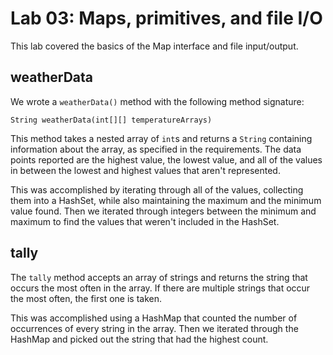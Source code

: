 # Lab 03: Maps, primitives, and file I/O

This lab covered the basics of the Map interface and file input/output.

## weatherData

We wrote a `weatherData()` method with the following method signature:

```
String weatherData(int[][] temperatureArrays)
```

This method takes a nested array of `int`s and returns a `String` containing information about the array, as specified in the requirements. The data points reported are the highest value, the lowest value, and all of the values in between the lowest and highest values that aren't represented.

This was accomplished by iterating through all of the values, collecting them into a HashSet, while also maintaining the maximum and the minimum value found. Then we iterated through integers between the minimum and maximum to find the values that weren't included in the HashSet.

## tally

The `tally` method accepts an array of strings and returns the string that occurs the most often in the array. If there are multiple strings that occur the most often, the first one is taken.

This was accomplished using a HashMap that counted the number of occurrences of every string in the array. Then we iterated through the HashMap and picked out the string that had the highest count.
